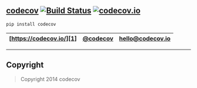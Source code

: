 [codecov][1] [![Build Status](https://secure.travis-ci.org/codecov/codecov-python.png)](http://travis-ci.org/codecov/codecov.io) [![codecov.io](https://codecov.io/codecov/codecov-python/coverage.png)](https://codecov.io/codecov/codecov.io)
----------

```sh
pip install codecov
```

| [https://codecov.io/][1] | [@codecov][2] | [hello@codecov.io][3] |
| ------------------------ | ------------- | --------------------- |

-----


[1]: https://codecov.io/
[2]: https://twitter.com/codecov
[3]: mailto:hello@codecov.io

## Copyright

> Copyright 2014 codecov
